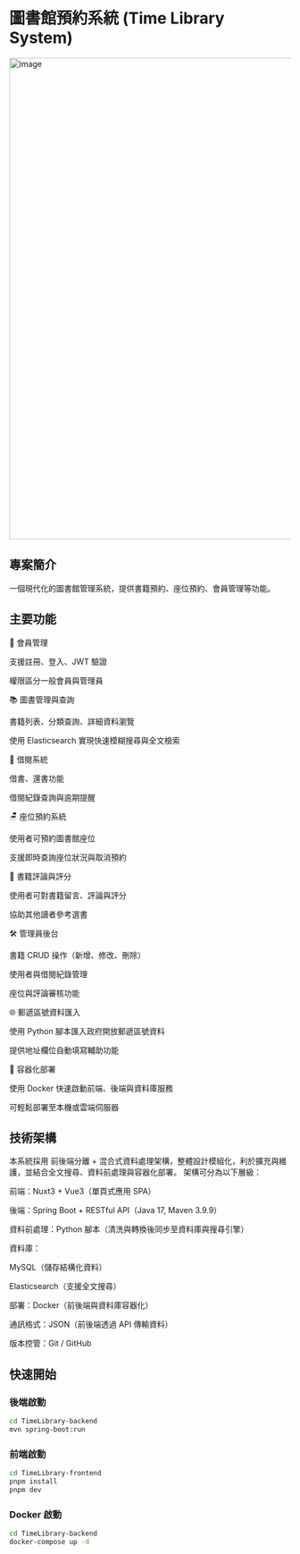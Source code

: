 # 圖書館預約系統 (Time Library System)

<img width="1915" height="861" alt="image" src="https://github.com/user-attachments/assets/9190796d-c2f8-4004-944a-4832ee007aef" />

##  專案簡介
一個現代化的圖書館管理系統，提供書籍預約、座位預約、會員管理等功能。

##  主要功能
🔐 會員管理

支援註冊、登入、JWT 驗證

權限區分一般會員與管理員

📚 圖書管理與查詢

書籍列表、分類查詢、詳細資料瀏覽

使用 Elasticsearch 實現快速模糊搜尋與全文檢索

📖 借閱系統

借書、還書功能

借閱紀錄查詢與逾期提醒

🪑 座位預約系統

使用者可預約圖書館座位

支援即時查詢座位狀況與取消預約

💬 書籍評論與評分

使用者可對書籍留言、評論與評分

協助其他讀者參考選書

🛠️ 管理員後台

書籍 CRUD 操作（新增、修改、刪除）

使用者與借閱紀錄管理

座位與評論審核功能

🌐 郵遞區號資料匯入

使用 Python 腳本匯入政府開放郵遞區號資料

提供地址欄位自動填寫輔助功能

🚀 容器化部署

使用 Docker 快速啟動前端、後端與資料庫服務

可輕鬆部署至本機或雲端伺服器

##  技術架構

本系統採用 前後端分離 + 混合式資料處理架構，整體設計模組化，利於擴充與維護，並結合全文搜尋、資料前處理與容器化部署。 架構可分為以下層級：

前端：Nuxt3 + Vue3（單頁式應用 SPA）

後端：Spring Boot + RESTful API（Java 17, Maven 3.9.9）

資料前處理：Python 腳本（清洗與轉換後同步至資料庫與搜尋引擎）

資料庫：

MySQL（儲存結構化資料）

Elasticsearch（支援全文搜尋）

部署：Docker（前後端與資料庫容器化）

通訊格式：JSON（前後端透過 API 傳輸資料）

版本控管：Git / GitHub

##  快速開始

### 後端啟動
```bash
cd TimeLibrary-backend
mvn spring-boot:run
```

### 前端啟動
```bash
cd TimeLibrary-frontend
pnpm install
pnpm dev
```

### Docker 啟動
```bash
cd TimeLibrary-backend
docker-compose up -d
```
